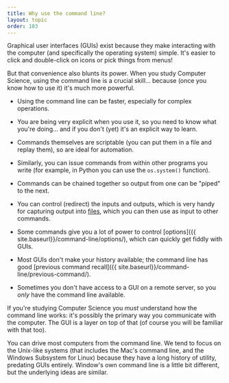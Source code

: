```yaml
---
title: Why use the command line?
layout: topic
order: 103
---
```


Graphical user interfaces (GUIs) exist because they make interacting with the
computer (and specifically the operating system) simple. It's easier to click
and double-click on icons or pick things from menus! 

But that convenience also blunts its power. When you study Computer Science,
using the command line is a crucial skill... because (once you know how to use
it) it's much more powerful.

* Using the command line can be faster, especially for complex operations.

* You are being very explicit when you use it, so you need to know what
  you're doing... and if you don't (yet) it's an explicit way to learn.
  
* Commands themselves are scriptable (you can put them in a file and replay
  them), so are ideal for automation.

* Similarly, you can issue commands from within other programs you write (for
  example, in Python you can use the `os.system()` function).

* Commands can be chained together so output from one can be "piped" to the
  next.

* You can control (redirect) the inputs and outputs, which is very handy for
  capturing output into [files]({{site.baseurl}}/files/contents/), which you
  can then use as input to other commands.

* Some commands give you a lot of power to control
  [options]({{ site.baseurl}}/command-line/options/), which can quickly get
  fiddly with GUIs.

* Most GUIs don't make your history available; the command line has good
  [previous command recall]({{ site.baseurl}}/command-line/previous-command/).

* Sometimes you don't have access to a GUI on a remote server, so you _only_
  have the command line available.


If you're studying Computer Science you _must_ understand how the command line
works: it's possibly the primary way you communicate with the computer. The GUI
is a layer on top of that (of course you will be familiar with that too).

You can drive most computers from the command line. We tend to focus on the
Unix-like systems (that includes the Mac's command line, and the Windows
Subsystem for Linux) because they have a long history of utility, predating
GUIs entirely. Window's own command line is a little bit different, but the
underlying ideas are similar.

